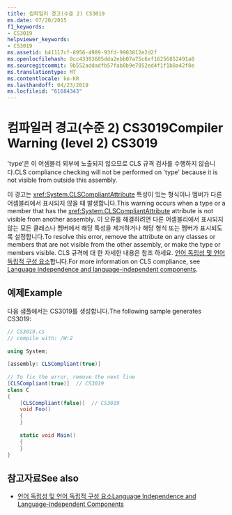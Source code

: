 ```yaml
---
title: 컴파일러 경고(수준 2) CS3019
ms.date: 07/20/2015
f1_keywords:
- CS3019
helpviewer_keywords:
- CS3019
ms.assetid: b41117cf-8956-4989-93fd-9903812e2d2f
ms.openlocfilehash: 8cc43393605dda2ebb07a75c6ef16256852491a8
ms.sourcegitcommit: 9b552addadfb57fab0b9e7852ed4f1f1b8a42f8e
ms.translationtype: MT
ms.contentlocale: ko-KR
ms.lasthandoff: 04/23/2019
ms.locfileid: "61684343"
---
```

# <a name="compiler-warning-level-2-cs3019"></a><span data-ttu-id="4fab8-102">컴파일러 경고(수준 2) CS3019</span><span class="sxs-lookup"><span data-stu-id="4fab8-102">Compiler Warning (level 2) CS3019</span></span>
<span data-ttu-id="4fab8-103">'type'은 이 어셈블리 외부에 노출되지 않으므로 CLS 규격 검사를 수행하지 않습니다.</span><span class="sxs-lookup"><span data-stu-id="4fab8-103">CLS compliance checking will not be performed on 'type' because it is not visible from outside this assembly.</span></span>  
  
 <span data-ttu-id="4fab8-104">이 경고는 <xref:System.CLSCompliantAttribute> 특성이 있는 형식이나 멤버가 다른 어셈블리에서 표시되지 않을 때 발생합니다.</span><span class="sxs-lookup"><span data-stu-id="4fab8-104">This warning occurs when a type or a member that has the <xref:System.CLSCompliantAttribute> attribute is not visible from another assembly.</span></span> <span data-ttu-id="4fab8-105">이 오류를 해결하려면 다른 어셈블리에서 표시되지 않는 모든 클래스나 멤버에서 해당 특성을 제거하거나 해당 형식 또는 멤버가 표시되도록 설정합니다.</span><span class="sxs-lookup"><span data-stu-id="4fab8-105">To resolve this error, remove the attribute on any classes or members that are not visible from the other assembly, or make the type or members visible.</span></span> <span data-ttu-id="4fab8-106">CLS 규격에 대 한 자세한 내용은 참조 하세요. [언어 독립성 및 언어 독립적 구성 요소](../../standard/language-independence.md)합니다.</span><span class="sxs-lookup"><span data-stu-id="4fab8-106">For more information on CLS compliance, see [Language independence and language-independent components](../../standard/language-independence.md).</span></span>
  
## <a name="example"></a><span data-ttu-id="4fab8-107">예제</span><span class="sxs-lookup"><span data-stu-id="4fab8-107">Example</span></span>  
 <span data-ttu-id="4fab8-108">다음 샘플에서는 CS3019를 생성합니다.</span><span class="sxs-lookup"><span data-stu-id="4fab8-108">The following sample generates CS3019:</span></span>  
  
```csharp  
// CS3019.cs  
// compile with: /W:2  
  
using System;  
  
[assembly: CLSCompliant(true)]  
  
// To fix the error, remove the next line  
[CLSCompliant(true)]  // CS3019  
class C  
{  
    [CLSCompliant(false)]  // CS3019  
    void Foo()  
    {  
    }  
  
    static void Main()  
    {  
    }  
}  
```  
  
## <a name="see-also"></a><span data-ttu-id="4fab8-109">참고자료</span><span class="sxs-lookup"><span data-stu-id="4fab8-109">See also</span></span>

- [<span data-ttu-id="4fab8-110">언어 독립성 및 언어 독립적 구성 요소</span><span class="sxs-lookup"><span data-stu-id="4fab8-110">Language Independence and Language-Independent Components</span></span>](../../../docs/standard/language-independence-and-language-independent-components.md)
